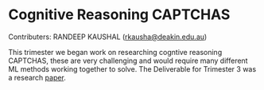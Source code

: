 # Cognitive Reasoning CAPTCHAS

Contributers: RANDEEP KAUSHAL (rkausha@deakin.edu.au)

This trimester we began work on researching cogntive reasoning CAPTCHAS, these are very challenging and would require many different ML methods working together to solve. The Deliverable for Trimester 3 was a research [paper](https://deakin365-my.sharepoint.com/:w:/g/personal/rkausha_deakin_edu_au/ETtWaMCyDJxKskT81gRMgrcBZEKLZY3kFB_x9MPm1_R1eQ).